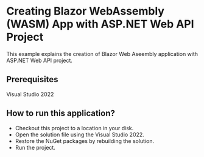 # Creating Blazor WebAssembly (WASM) App with ASP.NET Web API Project 

This example explains the creation of Blazor Web Aseembly application with ASP.NET Web API project.

## Prerequisites

Visual Studio 2022

## How to run this application?

* Checkout this project to a location in your disk.
* Open the solution file using the Visual Studio 2022.
* Restore the NuGet packages by rebuilding the solution.
* Run the project.